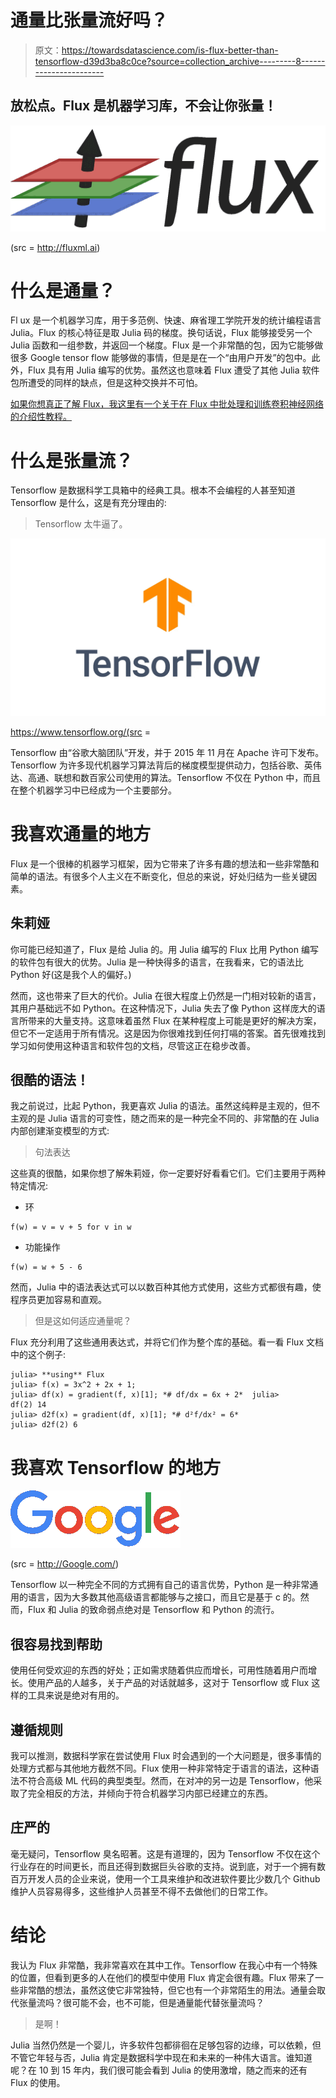 # 通量比张量流好吗？

> 原文：<https://towardsdatascience.com/is-flux-better-than-tensorflow-d39d3ba8c0ce?source=collection_archive---------8----------------------->

## 放松点。Flux 是机器学习库，不会让你张量！

![](img/e34711f397a849e3f3b98cf6abad6dd2.png)

(src = http://fluxml.ai)

# 什么是通量？

Fl ux 是一个机器学习库，用于多范例、快速、麻省理工学院开发的统计编程语言 Julia。Flux 的核心特征是取 Julia 码的梯度。换句话说，Flux 能够接受另一个 Julia 函数和一组参数，并返回一个梯度。Flux 是一个非常酷的包，因为它能够做很多 Google tensor flow 能够做的事情，但是是在一个“由用户开发”的包中。此外，Flux 具有用 Julia 编写的优势。虽然这也意味着 Flux 遭受了其他 Julia 软件包所遭受的同样的缺点，但是这种交换并不可怕。

[如果你想真正了解 Flux，我这里有一个关于在 Flux 中批处理和训练卷积神经网络的介绍性教程。](/a-swift-introduction-to-flux-for-julia-with-cuda-9d87c535312c)

# 什么是张量流？

Tensorflow 是数据科学工具箱中的经典工具。根本不会编程的人甚至知道 Tensorflow 是什么，这是有充分理由的:

> Tensorflow 太牛逼了。

![](img/a992782760db456f3f88fbb525cb91ac.png)

https://www.tensorflow.org/(src =

Tensorflow 由“谷歌大脑团队”开发，并于 2015 年 11 月在 Apache 许可下发布。Tensorflow 为许多现代机器学习算法背后的梯度模型提供动力，包括谷歌、英伟达、高通、联想和数百家公司使用的算法。Tensorflow 不仅在 Python 中，而且在整个机器学习中已经成为一个主要部分。

# 我喜欢通量的地方

Flux 是一个很棒的机器学习框架，因为它带来了许多有趣的想法和一些非常酷和简单的语法。有很多个人主义在不断变化，但总的来说，好处归结为一些关键因素。

## 朱莉娅

你可能已经知道了，Flux 是给 Julia 的。用 Julia 编写的 Flux 比用 Python 编写的软件包有很大的优势。Julia 是一种快得多的语言，在我看来，它的语法比 Python 好(这是我个人的偏好。)

然而，这也带来了巨大的代价。Julia 在很大程度上仍然是一门相对较新的语言，其用户基础远不如 Python。在这种情况下，Julia 失去了像 Python 这样庞大的语言所带来的大量支持。这意味着虽然 Flux 在某种程度上可能是更好的解决方案，但它不一定适用于所有情况。这是因为你很难找到任何打嗝的答案。首先很难找到学习如何使用这种语言和软件包的文档，尽管这正在稳步改善。

## 很酷的语法！

我之前说过，比起 Python，我更喜欢 Julia 的语法。虽然这纯粹是主观的，但不主观的是 Julia 语言的可变性，随之而来的是一种完全不同的、非常酷的在 Julia 内部创建渐变模型的方式:

> 句法表达

这些真的很酷，如果你想了解朱莉娅，你一定要好好看看它们。它们主要用于两种特定情况:

*   环

```
f(w) = v = v + 5 for v in w
```

*   功能操作

```
f(w) = w + 5 - 6
```

然而，Julia 中的语法表达式可以以数百种其他方式使用，这些方式都很有趣，使程序员更加容易和直观。

> 但是这如何适应通量呢？

Flux 充分利用了这些通用表达式，并将它们作为整个库的基础。看一看 Flux 文档中的这个例子:

```
julia> **using** Flux
julia> f(x) = 3x^2 + 2x + 1;  
julia> df(x) = gradient(f, x)[1]; *# df/dx = 6x + 2*  julia>
df(2) 14  
julia> d2f(x) = gradient(df, x)[1]; *# d²f/dx² = 6*  
julia> d2f(2) 6
```

# 我喜欢 Tensorflow 的地方

![](img/3d0ee1e087585fe98d097f8c404ad276.png)

(src = http://Google.com/)

Tensorflow 以一种完全不同的方式拥有自己的语言优势，Python 是一种非常通用的语言，因为大多数其他高级语言都能够与之接口，而且它是基于 c 的。然而，Flux 和 Julia 的致命弱点绝对是 Tensorflow 和 Python 的流行。

## 很容易找到帮助

使用任何受欢迎的东西的好处；正如需求随着供应而增长，可用性随着用户而增长。使用产品的人越多，关于产品的对话就越多，这对于 Tensorflow 或 Flux 这样的工具来说是绝对有用的。

## 遵循规则

我可以推测，数据科学家在尝试使用 Flux 时会遇到的一个大问题是，很多事情的处理方式都与其他地方截然不同。Flux 使用一种非常特定于语言的语法，这种语法不符合高级 ML 代码的典型类型。然而，在对冲的另一边是 Tensorflow，他采取了完全相反的方法，并倾向于符合机器学习内部已经建立的东西。

## 庄严的

毫无疑问，Tensorflow 臭名昭著。这是有道理的，因为 Tensorflow 不仅在这个行业存在的时间更长，而且还得到数据巨头谷歌的支持。说到底，对于一个拥有数百万开发人员的企业来说，使用一个工具来维护和改进软件要比少数几个 Github 维护人员容易得多，这些维护人员甚至不得不去做他们的日常工作。

# 结论

我认为 Flux 非常酷，我非常喜欢在其中工作。Tensorflow 在我心中有一个特殊的位置，但看到更多的人在他们的模型中使用 Flux 肯定会很有趣。Flux 带来了一些非常酷的想法，虽然这使它非常独特，但它也有一个非常陌生的用法。通量会取代张量流吗？很可能不会，也不可能，但是通量能代替张量流吗？

> 是啊！

Julia 当然仍然是一个婴儿，许多软件包都徘徊在足够包容的边缘，可以依赖，但不管它年轻与否，Julia 肯定是数据科学中现在和未来的一种伟大语言。谁知道呢？在 10 到 15 年内，我们很可能会看到 Julia 的使用激增，随之而来的还有 Flux 的使用。